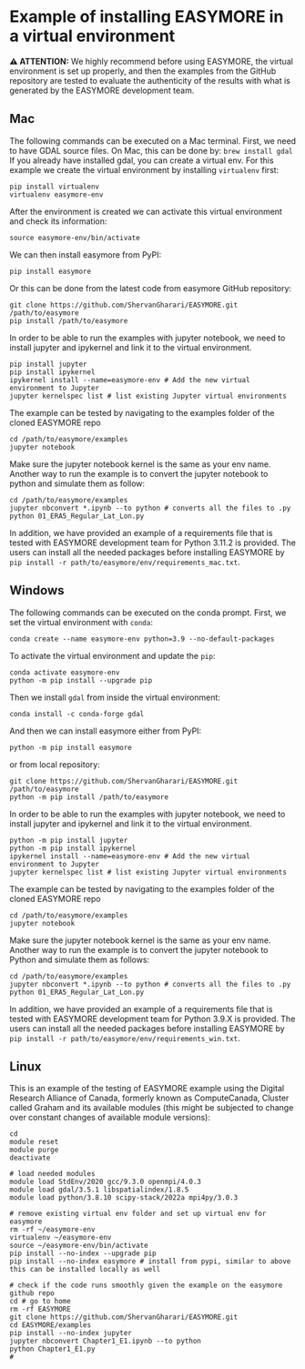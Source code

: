 # Example of installing EASYMORE in a virtual environment

**⚠ ATTENTION:**
We highly recommend before using EASYMORE, the virtual environment is set up properly, and then the examples from the GitHub repository are tested to evaluate the authenticity of the results with what is generated by the EASYMORE development team.

## Mac
The following commands can be executed on a Mac terminal.
First, we need to have GDAL source files. On Mac, this can be done by:
```brew install gdal```
If you already have installed gdal, you can create a virtual env. For this example we create the virtual environment by installing `virtualenv` first:
```
pip install virtualenv
virtualenv easymore-env
```
After the environment is created we can activate this virtual environment and check its information:
```
source easymore-env/bin/activate
```
We can then install easymore from PyPI:
```
pip install easymore
```
Or this can be done from the latest code from easymore GitHub repository:
```
git clone https://github.com/ShervanGharari/EASYMORE.git /path/to/easymore
pip install /path/to/easymore
```
In order to be able to run the examples with jupyter notebook, we need to install jupyter and ipykernel and link it to the virtual environment.
```
pip install jupyter
pip install ipykernel
ipykernel install --name=easymore-env # Add the new virtual environment to Jupyter
jupyter kernelspec list # list existing Jupyter virtual environments
```
The example can be tested by navigating to the examples folder of the cloned EASYMORE repo
```
cd /path/to/easymore/examples
jupyter notebook
```
Make sure the jupyter notebook kernel is the same as your env name.
Another way to run the example is to convert the jupyter notebook to python and simulate them as follow:
```
cd /path/to/easymore/examples
jupyter nbconvert *.ipynb --to python # converts all the files to .py
python 01_ERA5_Regular_Lat_Lon.py
```
In addition, we have provided an example of a requirements file that is tested with EASYMORE development team for Python 3.11.2 is provided. The users can install all the needed packages before installing EASYMORE by `pip install -r path/to/easymore/env/requirements_mac.txt`.


## Windows

The following commands can be executed on the conda prompt. First, we set the virtual environment with `conda`:
```
conda create --name easymore-env python=3.9 --no-default-packages
```
To activate the virtual environment and update the `pip`:
```
conda activate easymore-env
python -m pip install --upgrade pip
```
Then we install `gdal` from inside the virtual environment:
```
conda install -c conda-forge gdal

```
And then we can install easymore either from PyPI:
```
python -m pip install easymore
```
 or from local repository:
```
git clone https://github.com/ShervanGharari/EASYMORE.git /path/to/easymore
python -m pip install /path/to/easymore
```
In order to be able to run the examples with jupyter notebook, we need to install jupyter and ipykernel and link it to the virtual environment.
```
python -m pip install jupyter
python -m pip install ipykernel
ipykernel install --name=easymore-env # Add the new virtual environment to Jupyter
jupyter kernelspec list # list existing Jupyter virtual environments
```
The example can be tested by navigating to the examples folder of the cloned EASYMORE repo
```
cd /path/to/easymore/examples
jupyter notebook
```
Make sure the jupyter notebook kernel is the same as your env name.
Another way to run the example is to convert the jupyter notebook to Python and simulate them as follows:
```
cd /path/to/easymore/examples
jupyter nbconvert *.ipynb --to python # converts all the files to .py
python 01_ERA5_Regular_Lat_Lon.py
```
In addition, we have provided an example of a requirements file that is tested with EASYMORE development team for Python 3.9.X is provided. The users can install all the needed packages before installing EASYMORE by `pip install -r path/to/easymore/env/requirements_win.txt`.

## Linux

This is an example of the testing of EASYMORE example using the Digital Research Alliance of Canada, formerly known as ComputeCanada, Cluster called Graham and its available modules (this might be subjected to change over constant changes of available module versions):
```
cd
module reset
module purge
deactivate

# load needed modules
module load StdEnv/2020 gcc/9.3.0 openmpi/4.0.3
module load gdal/3.5.1 libspatialindex/1.8.5
module load python/3.8.10 scipy-stack/2022a mpi4py/3.0.3

# remove existing virtual env folder and set up virtual env for easymore
rm -rf ~/easymore-env
virtualenv ~/easymore-env
source ~/easymore-env/bin/activate
pip install --no-index --upgrade pip
pip install --no-index easymore # install from pypi, similar to above this can be installed locally as well

# check if the code runs smoothly given the example on the easymore github repo
cd # go to home
rm -rf EASYMORE
git clone https://github.com/ShervanGharari/EASYMORE.git
cd EASYMORE/examples
pip install --no-index jupyter
jupyter nbconvert Chapter1_E1.ipynb --to python
python Chapter1_E1.py
#
```
